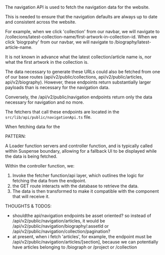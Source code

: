 The navigation API is used to fetch the navigation data for the website.

This is needed to ensure that the navigation defaults are always up to date and consistent across the website.

For example, when we click 'collection' from our navbar, we will navigate to /collecions/latest-collection-name/first-artwork-in-collection-id. When we click 'biogrpahy' from our navbar, we will navigate to /biography/latest-article-name.

It is not known in advance what the latest collection/article name is, nor what the first artwork in the collection is.

The data necessary to generate these URLs could also be fetched from one of our base routes (api/v2/public/collections, api/v2/public/articles, api/v2/biography). However, these endpoints return substantially larger payloads than is necessary for the navigation data.

Conversely, the /api/v2/public/navigation endpoints return only the data necessary for navigation and no more.

The fetchers that call these endpoints are located in the `src/lib/api/public/navigationApi.ts` file.

When fetching data for the

PATTERN:

A Loader function servers and controller function, and is typically called within Suspense boundary, allowing for a fallback UI to be displayed while the data is being fetched.

Within the controller function, we:

1. Invoke the fetcher function/api layer, which outlines the logic for fetching the data from the endpoint.
2. the GET route interacts with the database to retrieve the data.
   <!-- 3. The data is then transformed using the `transformMongooseDoc` function to remove any Mongoose-specific fields and convert ObjectId values to strings. -->
   <!-- 4. The transformed data is then returned to the component that called the loader function. -->
   <!-- 5. The data is then transformed to make it compatible with the component that will receive it. -->
3. The data is then transformed to make it compatible with the component that will receive it.

THOUGHTS & TODOS:

- shouldthe api/navigation endpoints be asset oriented? so instead of /api/v2/public/navigation/articles, it would be /api/v2/public/navigation/biography/:assetId or /api/v2/public/navigation/collection/pagination?
- at present, when i fetch 'articles', for example, the endpoint must be /api/v2/public/navigation/articles/[section], because we can potentially have articles belonging to /biograph or /project or /collection
<!-- ? is this what is known as declarative routing? or is that what i have already?-->
